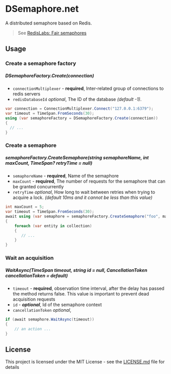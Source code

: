 # DSemaphore.net

A distributed semaphore based on Redis.
> See [RedisLabs: Fair semaphores](https://redislabs.com/ebook/part-2-core-concepts/chapter-6-application-components-in-redis/6-3-counting-semaphores/6-3-2-fair-semaphores/)

## Usage

### Create a semaphore factory

##### DSemaphoreFactory.Create(connection)

- `connectionMultiplexer` - **required**, Inter-related group of connections to redis servers
- `redisDatabaseId` _optional_, The ID of the database _(default -1)_.

```csharp
var connection = ConnectionMultiplexer.Connect("127.0.0.1:6379");
var timeout = TimeSpan.FromSeconds(30);
using (var semaphoreFactory = DSemaphoreFactory.Create(connection))
{
  // ...
}
```

### Create a semaphore

##### semaphoreFactory.CreateSemaphore(string semaphoreName, int maxCount, TimeSpan? retryTime = null)

- `semaphoreName` - **required**, Name of the semaphore
- `maxCount` - **required**, The number of requests for the semaphore that can be granted concurrently
- `retryTime` _optional_, How long to wait between retries when trying to acquire a lock. _(default 10ms and it cannot be less than this value)_

```csharp
int maxCount = 5;
var timeout = TimeSpan.FromSeconds(30);
await using (var semaphore = semaphoreFactory.CreateSemaphore("foo", maxCount))
{
    foreach (var entity in collection)
    {
       // ...
    }
}
```

### Wait an acquisition

##### WaitAsync(TimeSpan timeout, string id = null, CancellationToken cancellationToken = default)

- `timeout` - **required**, observation time interval, after the delay has passed the method returns false. This value is important to prevent dead acquisition requests
- `id` - **_optional_**, Id of the semaphore context
- `cancellationToken` _optional_,

```csharp
if (await semaphore.WaitAsync(timeout))
{
    // an action ...
}
```

## License

This project is licensed under the MIT License - see the [LICENSE.md](LICENSE.md) file for details
